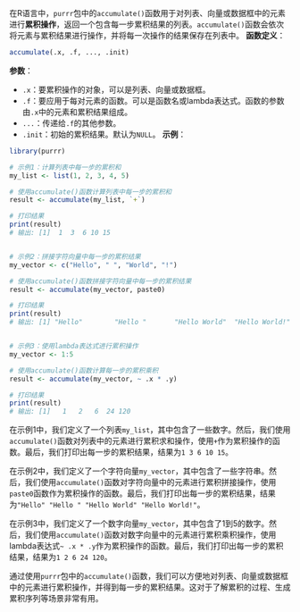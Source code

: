 在R语言中，`purrr`包中的`accumulate()`函数用于对列表、向量或数据框中的元素进行**累积操作**，返回一个包含每一步累积结果的列表。`accumulate()`函数会依次将元素与累积结果进行操作，并将每一次操作的结果保存在列表中。
**函数定义**：
```R
accumulate(.x, .f, ..., .init)
```
**参数**：
- `.x`：要累积操作的对象，可以是列表、向量或数据框。
- `.f`：要应用于每对元素的函数。可以是函数名或lambda表达式。函数的参数由`.x`中的元素和累积结果组成。
- `...`：传递给`.f`的其他参数。
- `.init`：初始的累积结果。默认为`NULL`。
**示例**：
```R
library(purrr)

# 示例1：计算列表中每一步的累积和
my_list <- list(1, 2, 3, 4, 5)

# 使用accumulate()函数计算列表中每一步的累积和
result <- accumulate(my_list, `+`)

# 打印结果
print(result)
# 输出: [1]  1  3  6 10 15


# 示例2：拼接字符向量中每一步的累积结果
my_vector <- c("Hello", " ", "World", "!")

# 使用accumulate()函数拼接字符向量中每一步的累积结果
result <- accumulate(my_vector, paste0)

# 打印结果
print(result)
# 输出: [1] "Hello"        "Hello "       "Hello World"  "Hello World!"


# 示例3：使用lambda表达式进行累积操作
my_vector <- 1:5

# 使用accumulate()函数计算每一步的累积乘积
result <- accumulate(my_vector, ~ .x * .y)

# 打印结果
print(result)
# 输出: [1]   1   2   6  24 120
```

在示例1中，我们定义了一个列表`my_list`，其中包含了一些数字。然后，我们使用`accumulate()`函数对列表中的元素进行累积求和操作，使用`+`作为累积操作的函数。最后，我们打印出每一步的累积结果，结果为`1 3 6 10 15`。

在示例2中，我们定义了一个字符向量`my_vector`，其中包含了一些字符串。然后，我们使用`accumulate()`函数对字符向量中的元素进行累积拼接操作，使用`paste0`函数作为累积操作的函数。最后，我们打印出每一步的累积结果，结果为`"Hello" "Hello " "Hello World" "Hello World!"`。

在示例3中，我们定义了一个数字向量`my_vector`，其中包含了1到5的数字。然后，我们使用`accumulate()`函数对数字向量中的元素进行累积乘积操作，使用lambda表达式`~ .x * .y`作为累积操作的函数。最后，我们打印出每一步的累积结果，结果为`1 2 6 24 120`。

通过使用`purrr`包中的`accumulate()`函数，我们可以方便地对列表、向量或数据框中的元素进行累积操作，并得到每一步的累积结果。这对于了解累积的过程、生成累积序列等场景非常有用。